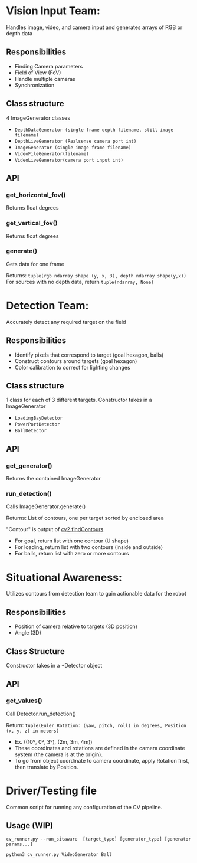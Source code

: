 # Vision Input Team:
Handles image, video, and camera input and generates arrays of RGB or depth data
## Responsibilities
- Finding Camera parameters
- Field of View (FoV)
- Handle multiple cameras
- Synchronization
## Class structure
4 ImageGenerator classes
- `DepthDataGenerator (single frame depth filename, still image filename)`
- `DepthLiveGenerator (Realsense camera port int)`
- `ImageGenerator (single image frame filename)`
- `VideoFileGenerator(filename)`
- `VideoLiveGenerator(camera port input int)`
## API
### get_horizontal_fov()
Returns float degrees

### get_vertical_fov()
Returns float degrees

### generate()
Gets data for one frame

Returns: `tuple(rgb ndarray shape (y, x, 3), depth ndarray shape(y,x))`
For sources with no depth data, return `tuple(ndarray, None)`

# Detection Team:
Accurately detect any required target on the field
## Responsibilities
- Identify pixels that correspond to target (goal hexagon, balls)
- Construct contours around targets (goal hexagon)
- Color calibration to correct for lighting changes
## Class structure
1 class for each of 3 different targets. Constructor takes in a ImageGenerator
- `LoadingBayDetector`
- `PowerPortDetector`
- `BallDetector`
## API
### get_generator()
Returns the contained ImageGenerator

### run_detection()
Calls ImageGenerator.generate()

Returns: List of contours, one per target sorted by enclosed area

"Contour" is output of [cv2.findContours](https://docs.opencv.org/2.4/modules/imgproc/doc/structural_analysis_and_shape_descriptors.html#findcontours)
- For goal, return list with one contour (U shape)
- For loading, return list with two contours (inside and outside)
- For balls, return list with zero or more contours 

# Situational Awareness: 
Utilizes contours from detection team to gain actionable data for the robot
## Responsibilities
- Position of camera relative to targets (3D position)
- Angle (3D)
## Class Structure
Constructor takes in a *Detector object

## API
### get_values()
Call Detector.run_detection()

Return: `tuple(Euler Rotation: (yaw, pitch, roll) in degrees, Position (x, y, z) in meters)`
- Ex. ((10º, 0º, 3º), (2m, 3m, 4m))
- These coordinates and rotations are defined in the camera coordinate system (the camera is at the origin).
- To go from object coordinate to camera coordinate, apply Rotation first, then translate by Position.

# Driver/Testing file
Common script for running any configuration of the CV pipeline.  

## Usage (WIP)
`cv_runner.py --run_sitaware  [target_type] [generator_type] [generator params...]`

`python3 cv_runner.py VideoGenerator Ball`
